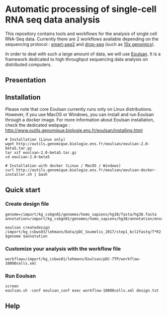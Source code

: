 # Automatic processing of single-cell RNA seq data analysis

This repository contains tools and workflows for the analysis of single cell RNA-Seq data. Currently there are 2 workflows available depending on the sequencing protocol : [smart-seq2](https://www.nature.com/articles/nmeth.2639) and [drop-seq](http://www.cell.com/cell/fulltext/S0092-8674(15)00549-8) (such as [10x genomics](https://www.ncbi.nlm.nih.gov/pmc/articles/PMC5241818/)).

In order to deal with such a large amount of data, we will use [Eoulsan](http://www.outils.genomique.biologie.ens.fr/eoulsan/index.html). It is a framework dedicated to high throughput sequencing data analysis on distributed computers. 

## Presentation

## Installation
Please note that core Eoulsan currently runs only on Linux distributions. However, if you use MacOS or Windows, you can install and run Eoulsan through a docker image. For more information about Eoulsan installation, check the dedicated webpage : http://www.outils.genomique.biologie.ens.fr/eoulsan/installing.html 

```{bash, eval=FALSE}
# Installation (Linux only)
wget http://outils.genomique.biologie.ens.fr/eoulsan/eoulsan-2.0-beta5.tar.gz
tar xzf eoulsan-2.0-beta5.tar.gz
cd eoulsan-2.0-beta5

# Installation with docker (Linux / MacOS / Windows)
curl http://outils.genomique.biologie.ens.fr/eoulsan/eoulsan-docker-installer.sh | bash
```

## Quick start

### Create design file

```{bash, eval=FALSE}
genome=/import/kg_csbgn01/genomes/homo_sapiens/hg38/fasta/hg38.fasta
annotation=/import/kg_csbgn01/genomes/homo_sapiens/hg38/annotation/ensembl_Homo_sapiens.GRCh38.84.gtf

eoulsan createdesign /import/kg_csbws03/lehmann/Data/pDC_Soumelis_2017/step1_bcl2fastq/T*R2.fastq $genome $annotation
```

### Customize your analysis with the workflow file

```{bash, eval=FALSE}
workflow=/import/kg_csbws01/lehmann/Eoulsan/pDC-7TP/workflow-10000cells.xml
```

### Run Eoulsan

```{bash, eval=FALSE}
screen
eoulsan.sh -conf eoulsan_conf exec workflow-10000cells.xml design.txt
```

## Help
